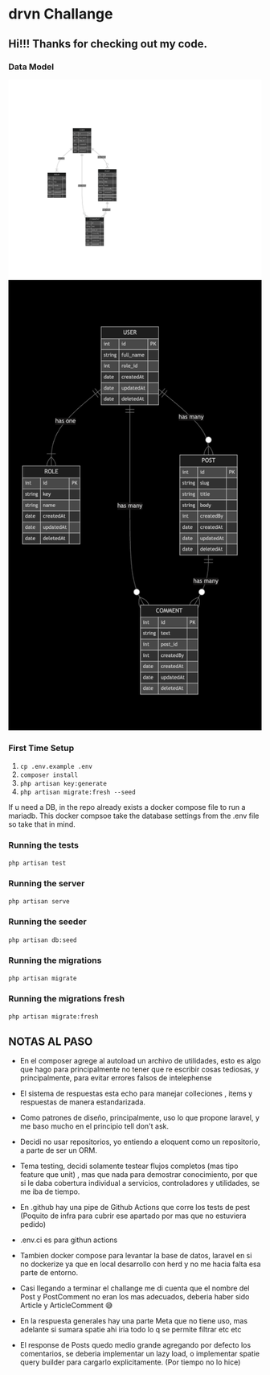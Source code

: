 # drvn Challange

## Hi!!! Thanks for checking out my code.

### Data Model

![Data Model](./readme-assets/data-model.svg)
![alt text](./readme-assets/image.png)

### First Time Setup

1. `cp .env.example .env`
2. `composer install`
3. `php artisan key:generate`
4. `php artisan migrate:fresh --seed`

If u need a DB, in the repo already exists a docker compose file to run a mariadb. This docker compsoe take the database settings from the .env file so take that in mind.

### Running the tests

`php artisan test`

### Running the server

`php artisan serve`

### Running the seeder

`php artisan db:seed`

### Running the migrations

`php artisan migrate`

### Running the migrations fresh

`php artisan migrate:fresh`



## NOTAS AL PASO 

- En el composer agrege al autoload  un archivo de utilidades, esto es algo que hago para principalmente no tener que re escribir cosas tediosas, y principalmente, para evitar errores falsos de intelephense 

- El sistema de respuestas esta echo para manejar colleciones , items y respuestas de manera estandarizada.

- Como patrones de diseño, principalmente, uso lo que propone laravel, y me baso mucho en el principio tell don't ask.

- Decidi no usar repositorios, yo entiendo a eloquent como un repositorio, a parte de ser un ORM.

- Tema testing, decidi solamente testear flujos completos (mas tipo feature que unit) , mas que nada para demostrar conocimiento, por que si le daba cobertura individual a servicios, controladores y utilidades, se me iba de tiempo.

- En .github hay una pipe de Github Actions que corre los tests de pest (Poquito de infra para cubrir ese apartado por mas que no estuviera pedido)

- .env.ci es para githun actions

- Tambien docker compose para levantar la base de datos, laravel en si no dockerize ya que en local desarrollo con herd y no me hacia falta esa parte de entorno.

- Casi llegando a terminar el challange me di cuenta que el nombre del Post y PostComment no eran los mas adecuados, deberia haber sido Article y ArticleComment 😅

- En la respuesta generales hay una parte Meta que no tiene uso, mas adelante si sumara spatie ahi iria todo lo q se permite filtrar etc etc

- El response de Posts quedo medio grande agregando por defecto los comentarios, se deberia implementar un lazy load, o implementar spatie query builder para cargarlo explicitamente. (Por tiempo no lo hice)


